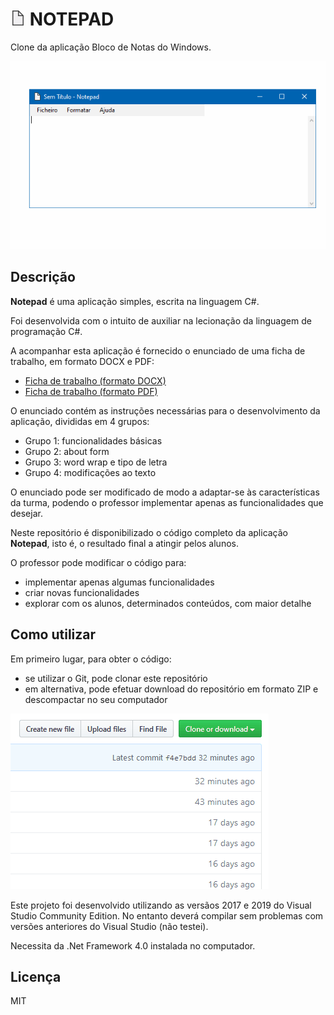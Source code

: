 # <img src="Notepad.png" alt=""> NOTEPAD

Clone da aplicação Bloco de Notas do Windows.

<img src="Notepad.gif" alt="Demonstração da aplicação Notepad">

## Descrição

**Notepad** é uma aplicação simples, escrita na linguagem C#.

Foi desenvolvida com o intuito de auxiliar na lecionação da linguagem de programação C#.

A acompanhar esta aplicação é fornecido o enunciado de uma ficha de trabalho, em formato DOCX e PDF:
- <a href="Documentos/Ficha de Trabalho Notepad.docx" download>Ficha de trabalho (formato DOCX)</a>
- <a href="Documentos/Ficha de Trabalho Notepad.pdf" download>Ficha de trabalho (formato PDF)</a>

O enunciado contém as instruções necessárias para o desenvolvimento da aplicação, divididas em 4 grupos:
- Grupo 1: funcionalidades básicas
- Grupo 2: about form
- Grupo 3: word wrap e tipo de letra
- Grupo 4: modificações ao texto

O enunciado pode ser modificado de modo a adaptar-se às características da turma, podendo o professor implementar apenas as funcionalidades que desejar.

Neste repositório é disponibilizado o código completo da aplicação **Notepad**, isto é, o resultado final a atingir pelos alunos.

O professor pode modificar o código para:
- implementar apenas algumas funcionalidades
- criar novas funcionalidades
- explorar com os alunos, determinados conteúdos, com maior detalhe

## Como utilizar

Em primeiro lugar, para obter o código:
- se utilizar o Git, pode clonar este repositório
- em alternativa, pode efetuar download do repositório em formato ZIP e descompactar no seu computador

<img src="download-repositorio.gif" alt="Efetuar download do repositório">

Este projeto foi desenvolvido utilizando as versãos 2017 e 2019 do Visual Studio Community Edition. No entanto deverá compilar sem problemas com versões anteriores do Visual Studio (não testei).

Necessita da .Net Framework 4.0 instalada no computador.

## Licença

MIT
